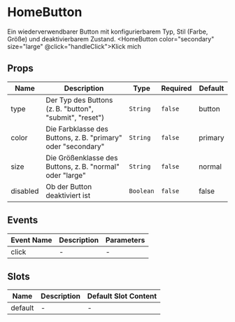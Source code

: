 # HomeButton

Ein wiederverwendbarer Button mit konfigurierbarem Typ, Stil (Farbe, Größe) und deaktivierbarem Zustand. <HomeButton color="secondary" size="large" @click="handleClick">Klick mich</HomeButton>

## Props

<!-- @vuese:HomeButton:props:start -->
|Name|Description|Type|Required|Default|
|---|---|---|---|---|
|type|Der Typ des Buttons (z. B. "button", "submit", "reset")|`String`|`false`|button|
|color|Die Farbklasse des Buttons, z. B. "primary" oder "secondary"|`String`|`false`|primary|
|size|Die Größenklasse des Buttons, z. B. "normal" oder "large"|`String`|`false`|normal|
|disabled|Ob der Button deaktiviert ist|`Boolean`|`false`|false|

<!-- @vuese:HomeButton:props:end -->


## Events

<!-- @vuese:HomeButton:events:start -->
|Event Name|Description|Parameters|
|---|---|---|
|click|-|-|

<!-- @vuese:HomeButton:events:end -->


## Slots

<!-- @vuese:HomeButton:slots:start -->
|Name|Description|Default Slot Content|
|---|---|---|
|default|-|-|

<!-- @vuese:HomeButton:slots:end -->


